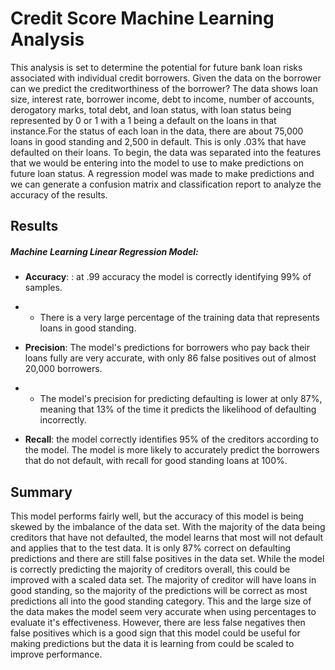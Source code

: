 # Credit Score Machine Learning Analysis

This analysis is set to determine the potential for future bank loan risks associated with individual credit borrowers. Given the data on the borrower can we predict the creditworthiness of the borrower?
The data shows loan size, interest rate, borrower income, debt to income, number of accounts, derogatory marks, total debt, and loan status, with loan status being represented by 0 or 1 with a 1 being a default on the loans in that instance.For the status of each loan in the data, there are about 75,000 loans in good standing and 2,500 in default. This is only .03% that have defaulted on their loans. To begin, the data was separated into the features that we would be entering into the model to use to make predictions on future loan status. A regression model was made to make predictions and we can generate a confusion matrix and classification report to analyze the accuracy of the results.

## Results
##### Machine Learning Linear Regression Model:
- **Accuracy**: : at .99 accuracy the model is correctly identifying 99% of samples. 
- - There is a very large percentage of the training data that represents loans in good standing. 


- **Precision**: The model's predictions for borrowers who pay back their loans fully are very accurate, with only 86 false positives out of almost 20,000 borrowers. 
- - The model's precision for predicting defaulting is lower at only 87%, meaning that 13% of the time it predicts the likelihood of defaulting incorrectly.

- **Recall**: the model correctly identifies 95% of the creditors according to the model. The model is more likely to accurately predict the borrowers that do not default, with recall for good standing loans at 100%.

## Summary
This model performs fairly well, but the accuracy of this model is being skewed by the imbalance of the data set. With the majority of the data being creditors that have not defaulted, the model learns that most will not default and applies that to the test data. It is only 87% correct on defaulting predictions and there are still false positives in the data set. While the model is correctly predicting the majority of creditors overall, this could be improved with a scaled data set. 
The majority of creditor will have loans in good standing, so the majority of the predictions will be correct as most predictions all into the good standing category. This and the large size of the data makes the model seem very accurate when using percentages to evaluate it's effectiveness. However, there are less false negatives then false positives which is a good sign that this model could be useful for making predictions but the data it is learning from could be scaled to improve performance. 

